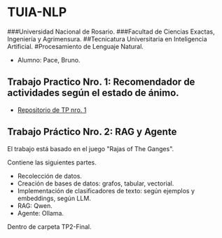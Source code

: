 # TUIA-NLP
###Universidad Nacional de Rosario.
###Facultad de Ciencias Exactas, Ingeniería y Agrimensura.
##Tecnicatura Universitaria en Inteligencia Artificial.
#Procesamiento de Lenguaje Natural.

- Alumno: Pace, Bruno.

## Trabajo Practico Nro. 1: Recomendador de actividades según el estado de ánimo.

- [Repositorio de TP nro. 1](https://github.com/bpace1/NLP-TP1.git)

## Trabajo Práctico Nro. 2: RAG y Agente

El trabajo está basado en el juego "Rajas of The Ganges". 

Contiene las siguientes partes.
- Recolección de datos.
- Creación de bases de datos: grafos, tabular, vectorial.
- Implementación de clasificadores de texto: según ejemplos y embeddings, según LLM.
- RAG: Qwen.
- Agente: Ollama.

Dentro de carpeta TP2-Final.


